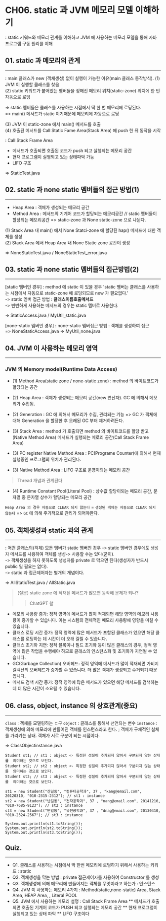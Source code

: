 # CH06. static 과 JVM 메모리 모델 이해하기
: static 키워드와 메모리 관계를 이해하고 JVM 에 사용하는 메모리 모델을 통해 자바 프로그램 구동 원리를 이해

## 01. static 과 메모리의 관계
---
: main 클래스가 new (객체생성) 없이 실행이 가능한 이유(main 클래스 동작방식).
(1) JVM 이 실행할 클래스를 찾음   
(2) static 키워드가 붙어있는 멤버들을 정해진 메모리 위치(static-zone) 위치에 한 번 자동으로 로딩   

=> static 멤버들은 클래스를 사용하는 시점에서 딱 한 번 메모리에 로딩된다.   
=> main() 메서드가 static 이기때문에 메모리에 자동으로 로딩   

(3) JVM 이 static-zone 에서 main() 메서드를 호출   
(4) 호출된 메서드를 Call Static Fame Area(Stack Area) 에 push 한 뒤 동작을 시작   

: Call Stack Frame Area 
- 메서드가 호출되면 호출된 코드가 push 되고 실행되는 메모리 공간
- 현재 프로그램이 실행되고 있는 상태파악 가능
- LIFO 구조

=> StaticTest.java

## 02. static 과 none static 멤버들의 접근 방법(1)
---
* Heap Area : 객체가 생성되는 메모리 공간
* Method Area : 메서드의 기계어 코드가 할당되는 메모리공간 // static 멤버들이 할당되는 메모리공간 => static-zone 과 None static-zone 으로 나뉜다.

(1) Stack Area 내 main() 에서 None Statci-zone 에 할당된 hap() 메서드에 대한 객체를 생성    
(2) Stack Area 에서 Heap Area 내 None Static zone 공간이 생성

=> NoneStaticTest.java / NoneStaticTest_error.java

## 03. static 과 none static 멤버들의 접근방법(2)
---
[static 멤버인 경우]
: method 에 static 이 있을 경우 'static 멤버는 클래스를 사용하는 시점에서 자동으로 static-zone 에 로딩되므로 new 가 필요없다.'   
-> static 멤버 접근 방법 : __클래스이름호출메서드__   
-> 빈번하게 사용하는 메서드의 경우는 static 멤버로 사용한다.      

=> StaticAccess.java / MyUtil_static.java

[none-static 멤버인 경우]
: none-static 멤버접근 방법 : 객체를 생성하여 접근   
=> NoneStaticAccess.java
=> MyUtil_none.java

## 04. JVM 이 사용하는 메모리 영역
---
### JVM 의 Memory model(Runtime Data Access)
- (1) Method Area(static zone / none-static zone) : method 의 바이트코드가 할당되는 공간


  
- (2) Heap Area : 객체가 생성되는 메모리 공간(new 연산자). GC 에 의해서 메모리가 수집됨.
- (2) Generation : GC 에 의해서 메모리가 수집, 관리되는 기능 => GC 가 객체에 대해 Generation 을 할당한 후 오래된 GC 부터 제거하려든다.



- (3) Stack Area : method 가 호출되면 method 의 바이트코드를 할당 받고(Native Method Area) 메서드가 실행되는 메로리 공간(Call Stack Frame Area)
- (3) PC register Native Method Area : PC(Programe Counter)에 의해서 현재 실행중인 프로그램의 위치가 관리된다.
- (3) Native Method Area : LIFO 구조로 운영이되는 메모리 공간
> Thread 개념과 관계된다


  
- (4) Runtime Constant Pool(Literal Pool) : 상수값 할당이되는 메모리 공간, 문자열 중 문자열 상수가 할당되는 메모리 공간

`Heap Area 의 경우 자동으로 CLEAR 되지 않는다` = `생성된 객체는 자동으로 CLEAR 되지 않는다` => `GC` 에 의해 주기적으로 관리가 되어야한다.   


## 05. 객체생성과 static 과의 관계
---

: 어떤 클래스의(객체) 모든 멤버가 static 멤버인 경우
-> static 멤버인 경우에도 생성자 메서드를 사용하여 객체를 생성-> 사용할 수는 있다(굳이).   
-> 객체생성을 하지 못하도록 생성자를 private 로 막으면 된다(생성자가 반드시 public 일 필요는 없다).   
-> static 과 접근제어자는 별개의 개념이다.   

=> AllStaticTest.java / AllStatic.java

> (질문) static zone 에 적재된 메서드가 많으면 동작에 문제가 되나?
>> ChatGPT 왈
>>
- 메모리 사용량 증가: 정적 영역에 메서드가 많이 적재되면 해당 영역의 메모리 사용량이 증가할 수 있습니다. 이는 시스템의 전체적인 메모리 사용량에 영향을 미칠 수 있습니다.
- 클래스 로딩 시간 증가: 정적 영역에 많은 메서드가 포함된 클래스가 있으면 해당 클래스를 로딩하는 데 시간이 더 오래 걸릴 수 있습니다.
- 클래스 초기화 지연: 정적 블록이나 필드 초기화 등이 많은 클래스의 경우, 정적 영역에 많은 작업을 수행해야 하므로 클래스의 인스턴스화 및 초기화가 지연될 수 있습니다.
- GC(Garbage Collection) 오버헤드: 정적 영역에 메서드가 많이 적재되면 가비지 컬렉션의 오버헤드가 증가할 수 있습니다. 더 많은 객체가 생성되고 수거되기 때문입니다.
- 메서드 검색 시간 증가: 정적 영역에 많은 메서드가 있으면 해당 메서드를 검색하는 데 더 많은 시간이 소요될 수 있습니다.

## 06. class, object, instance 의 상호관계(중요)
---
`class` : 객체를 모델링하는 ㄷ구
`object` : 클래스를 통해서 선언되는 변수
`instance` : 객체생성에 의해 메모리에 만들어진 객체를 인스턴스라고 한다. ; 객체가 구체적인 실체를 가리키는 상태. 객체가 서로 구분이 되는 시점이다.

=> ClassObjectinstance.java

```
Student st1; // st1 : object <- 특정한 성질이 추가되지 않아서 구분되지 않는 상태를  의미하는 것으로 보인다.
Student st2; // st2 : object <- 특정한 성질이 추가되지 않아서 구분되지 않는 상태를  의미하는 것으로 보인다.
Student st3; // st3 : object <- 특정한 성질이 추가되지 않아서 구분되지 않는 상태를  의미하는 것으로 보인다.

st1 = new Student("간길동", "컴퓨터공학과", 37 , "kang@email.com", 20120310, "010-2315-2312"); // st1 : instance
st2 = new Student("난길동", "전자공학과", 37 , "nang@email.com", 20141210, "010-7685-9123"); // st2 : instance
st3 = new Student("단길동", "유전공학과", 37 , "dnag@email.com", 20130410, "010-2324-2567"); // st3 : instance

System.out.println(st1.toString());
System.out.println(st2.toString());
System.out.println(st3.toString());
```

## Quiz.
---
- Q1. 클래스를 사용하는 시점에서 딱 한번 메모리에 로딩하기 위해서 사용하는 키워드 : static
- Q2. 객체생성을 막는 방법 : private 접근제어자를 사용하여 Constructor 를 생성
- Q3. 객체생성에 의해 메모리에 만들어지는 객체를 무엇이라고 하는가 : 인스턴스
- Q4. JVM 이 사용하는 메모리 4가지 : Method(static,none-static) Area, Stack Area, HEAP Area, , Literal POOL
- Q5. JVM 에서 사용하는 메모리 설명 : Call Stack Frame Area
** 메서드가 호출되면 호출된 기계어 코드가 PUSH 되고 실행되는 메모리 공간
** 현재 프로그램이 실행되고 있는 상태 파악
** LIFO 구조이다
  
